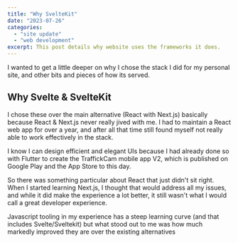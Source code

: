 ```yaml
---
title: "Why SvelteKit"
date: "2023-07-26"
categories: 
  - "site update"
  - "web development"
excerpt: This post details why website uses the frameworks it does.
---
```


I wanted to get a little deeper on why I chose the stack I did for my personal site, and other bits and pieces of how its served.

## Why Svelte & SvelteKit

I chose these over the main alternative (React with Next.js) basically because React & Next.js never really jived with me. I had to maintain a React web app for over a year, and after all that time still found myself not really able to work effectively in the stack. 

I know I can design efficient and elegant UIs because I had already done so with Flutter to create the TraffickCam mobile app V2, which is published on Google Play and the App Store to this day.

So there was something particular about React that just didn't sit right. When I started learning Next.js, I thought that would address all my issues, and while it did make the experience a lot better, it still wasn't what I would call a great developer experience.

Javascript tooling in my experience has a steep learning curve (and that includes Svelte/Sveltekit) but what stood out to me was how much markedly improved they are over the existing alternatives
